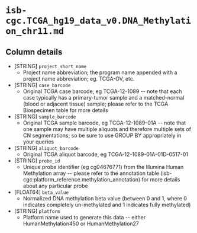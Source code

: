 # `isb-cgc.TCGA_hg19_data_v0.DNA_Methylation_chr11.md`

## Column details

* [STRING]    `project_short_name`
  - Project name abbreviation; the program name appended with a project name abbreviation; eg. TCGA-OV, etc.
* [STRING]    `case_barcode`
  - Original TCGA case barcode, eg TCGA-12-1089  --  note that each case typically has a primary-tumor sample and a matched-normal (blood or adjacent tissue) sample; please refer to the TCGA Biospecimen table for more details
* [STRING]    `sample_barcode`
  - Original TCGA sample barcode, eg TCGA-12-1089-01A  --  note that one sample may have multiple aliquots and therefore multiple sets of CN segmentations; so be sure to use GROUP BY appropriately in your queries
* [STRING]    `aliquot_barcode`
  - Original TCGA aliquot barcode, eg TCGA-12-1089-01A-01D-0517-01
* [STRING]    `probe_id`
  - Unique probe identifier (eg cg04676771) from the Illumina Human Methylation array -- please refer to the annotation table (isb-cgc:platform_reference.methylation_annotation) for more details about any particular probe
* [FLOAT64]    `beta_value`
  - Normalized DNA methylation beta value (between 0 and 1, where 0 indicates completely un-methylated and 1 indicates fully methylated)
* [STRING]    `platform`
  - Platform name used to generate this data -- either HumanMethylation450 or HumanMethylation27

